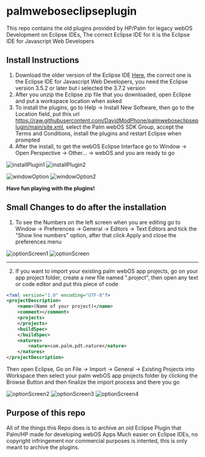 # palmweboseclipseplugin
This repo contains the old plugins provided by HP/Palm for legacy webOS Development on Eclipse IDEs,
The correct Eclipse IDE for it is the Eclipse IDE for Javascript Web Developers

## Install Instructions
1. Download the older version of the Eclipse IDE [Here](https://www.eclipse.org/downloads/packages/release/indigo/sr2/eclipse-ide-javascript-web-developers), the correct one is the Eclipse IDE for Javascript Web Developers, you need the Eclipse version 3.5.2 or later but i selected the 3.7.2 version
2. After you unzip the Eclipse zip file that you downloaded, open Eclipse and put a workspace location when asked
3. To install the plugins, go to Help -> Install New Software, then go to the Location field, put this url https://raw.githubusercontent.com/DavidModPhone/palmweboseclipseplugin/main/site.xml, select the Palm webOS SDK Group, accept the Terms and Conditions, install the plugins and restart Eclipse when prompted
4. After the install, to get the webOS Eclipse Interface go to Window -> Open Perspective -> Other... -> webOS and you are ready to go



![installPlugin1](https://raw.githubusercontent.com/DavidModPhone/palmweboseclipseplugin/main/readmeimgs/installplugin.png)
![installPlugin2](https://raw.githubusercontent.com/DavidModPhone/palmweboseclipseplugin/main/readmeimgs/installplugin2.png)


![windowOption](https://raw.githubusercontent.com/DavidModPhone/palmweboseclipseplugin/main/readmeimgs/windowperspective1.png)
![windowOption2](https://raw.githubusercontent.com/DavidModPhone/palmweboseclipseplugin/main/readmeimgs/windowperspective2.png)


**Have fun playing with the plugins!**

## Small Changes to do after the installation
1. To see the Numbers on the left screen when you are editing go to Window -> Preferences -> General -> Editors -> Text Editors and tick the "Show line numbers" option, after that click Apply and close the preferences menu


![optionScreen1](https://raw.githubusercontent.com/DavidModPhone/palmweboseclipseplugin/main/readmeimgs/linenumberoptionscreen0.png)
![optionScreen](https://raw.githubusercontent.com/DavidModPhone/palmweboseclipseplugin/main/readmeimgs/linenumberoptionscreen.png)


---
2. If you want to import your existing palm webOS app projects, go on your app project folder, create a new file named ".project", then open any text or code editor and put this piece of code
```xml
<?xml version="1.0" encoding="UTF-8"?>
<projectDescription>
	<name>(Name of your project)</name>
	<comment></comment>
	<projects>
	</projects>
	<buildSpec>
	</buildSpec>
	<natures>
		<nature>com.palm.pdt.nature</nature>
	</natures>
</projectDescription>
```
Then open Eclipse, Go on File -> Import -> General -> Existing Projects into Workspace then select your palm webOS app projects folder by clicking the Browse Button and then finalize the import process and there you go

![optionScreen2](https://raw.githubusercontent.com/DavidModPhone/palmweboseclipseplugin/main/readmeimgs/importproject1.png)
![optionScreen3](https://raw.githubusercontent.com/DavidModPhone/palmweboseclipseplugin/main/readmeimgs/importproject2.png)
![optionScreen4](https://raw.githubusercontent.com/DavidModPhone/palmweboseclipseplugin/main/readmeimgs/importproject3.png)


## Purpose of this repo
All of the things this Repo does is to archive an old Eclipse Plugin that Palm/HP made for developing webOS Apps Much easier on Eclipse IDEs, no copyright infringement nor commercial purposes is intented, this is only meant to archive the plugins.
